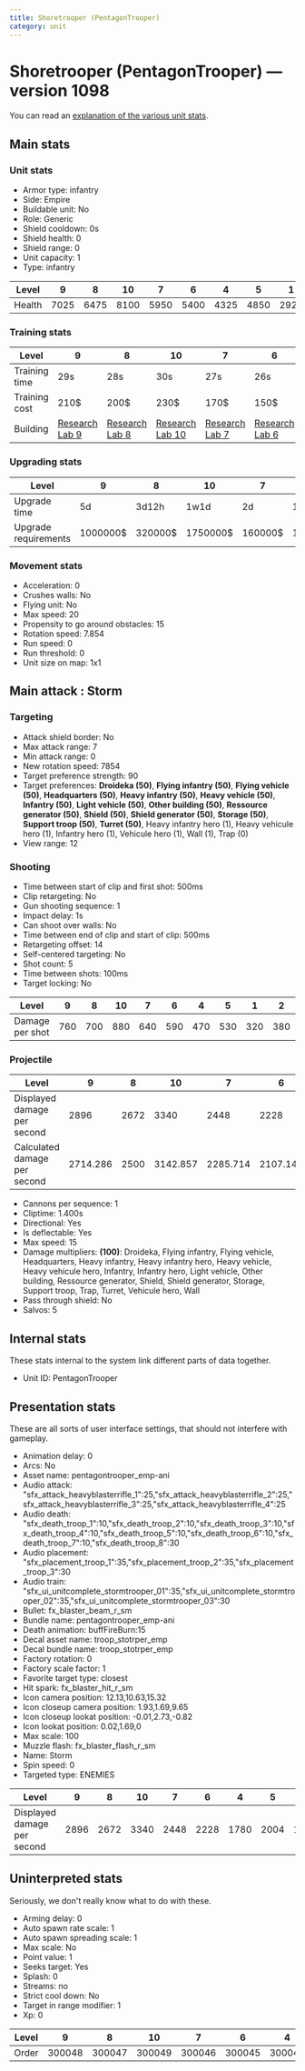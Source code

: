 ```yaml
---
title: Shoretrooper (PentagonTrooper)
category: unit
---
```


# Shoretrooper (PentagonTrooper) — version 1098

You can read an [explanation  of the various unit stats](unitexplained.md).

## Main stats

### Unit stats

  * Armor type: infantry
  * Side: Empire
  * Buildable unit: No
  * Role: Generic
  * Shield cooldown: 0s
  * Shield health: 0
  * Shield range: 0
  * Unit capacity: 1
  * Type: infantry

|Level |9   |8   |10  |7   |6   |4   |5   |1   |2   |3   |
|------|----|----|----|----|----|----|----|----|----|----|
|Health|7025|6475|8100|5950|5400|4325|4850|2925|3500|3775|


### Training stats

|Level        |9                                      |8                                      |10                                      |7                                      |6                                      |4                                      |5                                      |1                                |2                                      |3                                      |
|-------------|---------------------------------------|---------------------------------------|----------------------------------------|---------------------------------------|---------------------------------------|---------------------------------------|---------------------------------------|---------------------------------|---------------------------------------|---------------------------------------|
|Training time|29s                                    |28s                                    |30s                                     |27s                                    |26s                                    |24s                                    |25s                                    |20s                              |22s                                    |23s                                    |
|Training cost|210$                                   |200$                                   |230$                                    |170$                                   |150$                                   |110$                                   |130$                                   |50$                              |70$                                    |90$                                    |
|Building     |[Research Lab 9](empireOffenseLab.html)|[Research Lab 8](empireOffenseLab.html)|[Research Lab 10](empireOffenseLab.html)|[Research Lab 7](empireOffenseLab.html)|[Research Lab 6](empireOffenseLab.html)|[Research Lab 4](empireOffenseLab.html)|[Research Lab 5](empireOffenseLab.html)|[Barracks 1](empireBarracks.html)|[Research Lab 2](empireOffenseLab.html)|[Research Lab 3](empireOffenseLab.html)|


### Upgrading stats

|Level               |9       |8      |10      |7      |6      |4     |5     |1   |2    |3    |
|--------------------|--------|-------|--------|-------|-------|------|------|----|-----|-----|
|Upgrade time        |5d      |3d12h  |1w1d    |2d     |1d     |3h30m |8h    |0s  |15m  |1h   |
|Upgrade requirements|1000000$|320000$|1750000$|160000$|100000$|12500$|25000$|600$|1500$|4000$|


### Movement stats

  * Acceleration: 0
  * Crushes walls: No
  * Flying unit: No
  * Max speed: 20
  * Propensity to go around obstacles: 15
  * Rotation speed: 7.854
  * Run speed: 0
  * Run threshold: 0
  * Unit size on map: 1x1

## Main attack : Storm

### Targeting

  * Attack shield border: No
  * Max attack range: 7
  * Min attack range: 0
  * New rotation speed: 7854
  * Target preference strength: 90
  * Target preferences: **Droideka (50)**, **Flying infantry (50)**, **Flying vehicle (50)**, **Headquarters (50)**, **Heavy infantry (50)**, **Heavy vehicle (50)**, **Infantry (50)**, **Light vehicle (50)**, **Other building (50)**, **Ressource generator (50)**, **Shield (50)**, **Shield generator (50)**, **Storage (50)**, **Support troop (50)**, **Turret (50)**, Heavy infantry hero (1), Heavy vehicule hero (1), Infantry hero (1), Vehicule hero (1), Wall (1), Trap (0)
  * View range: 12

### Shooting

  * Time between start of clip and first shot: 500ms
  * Clip retargeting: No
  * Gun shooting sequence: 1
  * Impact delay: 1s
  * Can shoot over walls: No
  * Time between end of clip and start of clip: 500ms
  * Retargeting offset: 14
  * Self-centered targeting: No
  * Shot count: 5
  * Time between shots: 100ms
  * Target locking: No

|Level          |9  |8  |10 |7  |6  |4  |5  |1  |2  |3  |
|---------------|---|---|---|---|---|---|---|---|---|---|
|Damage per shot|760|700|880|640|590|470|530|320|380|410|


### Projectile

|Level                       |9       |8   |10      |7       |6       |4       |5       |1       |2       |3       |
|----------------------------|--------|----|--------|--------|--------|--------|--------|--------|--------|--------|
|Displayed damage per second |2896    |2672|3340    |2448    |2228    |1780    |2004    |1208    |1448    |1560    |
|Calculated damage per second|2714.286|2500|3142.857|2285.714|2107.143|1678.571|1892.857|1142.857|1357.143|1464.286|


  * Cannons per sequence: 1
  * Cliptime: 1.400s
  * Directional: Yes
  * Is deflectable: Yes
  * Max speed: 15
  * Damage multipliers: **(100)**: Droideka, Flying infantry, Flying vehicle, Headquarters, Heavy infantry, Heavy infantry hero, Heavy vehicle, Heavy vehicule hero, Infantry, Infantry hero, Light vehicle, Other building, Ressource generator, Shield, Shield generator, Storage, Support troop, Trap, Turret, Vehicule hero, Wall
  * Pass through shield: No
  * Salvos: 5

## Internal stats

These stats internal to the system link different parts of data together.

  * Unit ID: PentagonTrooper

## Presentation stats

These are all sorts of user interface settings, that should not interfere with gameplay.

  * Animation delay: 0
  * Arcs: No
  * Asset name: pentagontrooper_emp-ani
  * Audio attack: "sfx_attack_heavyblasterrifle_1":25,"sfx_attack_heavyblasterrifle_2":25,"sfx_attack_heavyblasterrifle_3":25,"sfx_attack_heavyblasterrifle_4":25
  * Audio death: "sfx_death_troop_1":10,"sfx_death_troop_2":10,"sfx_death_troop_3":10,"sfx_death_troop_4":10,"sfx_death_troop_5":10,"sfx_death_troop_6":10,"sfx_death_troop_7":10,"sfx_death_troop_8":30
  * Audio placement: "sfx_placement_troop_1":35,"sfx_placement_troop_2":35,"sfx_placement_troop_3":30
  * Audio train: "sfx_ui_unitcomplete_stormtrooper_01":35,"sfx_ui_unitcomplete_stormtrooper_02":35,"sfx_ui_unitcomplete_stormtrooper_03":30
  * Bullet: fx_blaster_beam_r_sm
  * Bundle name: pentagontrooper_emp-ani
  * Death animation: buffFireBurn:15
  * Decal asset name: troop_stotrper_emp
  * Decal bundle name: troop_stotrper_emp
  * Factory rotation: 0
  * Factory scale factor: 1
  * Favorite target type: closest
  * Hit spark: fx_blaster_hit_r_sm
  * Icon camera position: 12.13,10.63,15.32
  * Icon closeup camera position: 1.93,1.69,9.65
  * Icon closeup lookat position: -0.01,2.73,-0.82
  * Icon lookat position: 0.02,1.69,0
  * Max scale: 100
  * Muzzle flash: fx_blaster_flash_r_sm
  * Name: Storm
  * Spin speed: 0
  * Targeted type: ENEMIES

|Level                      |9   |8   |10  |7   |6   |4   |5   |1   |2   |3   |
|---------------------------|----|----|----|----|----|----|----|----|----|----|
|Displayed damage per second|2896|2672|3340|2448|2228|1780|2004|1208|1448|1560|


## Uninterpreted stats

Seriously, we don't really know what to do with these.

  * Arming delay: 0
  * Auto spawn rate scale: 1
  * Auto spawn spreading scale: 1
  * Max scale: No
  * Point value: 1
  * Seeks target: Yes
  * Splash: 0
  * Streams: no
  * Strict cool down: No
  * Target in range modifier: 1
  * Xp: 0

|Level|9     |8     |10    |7     |6     |4     |5     |1     |2     |3     |
|-----|------|------|------|------|------|------|------|------|------|------|
|Order|300048|300047|300049|300046|300045|300043|300044|300040|300041|300042|


